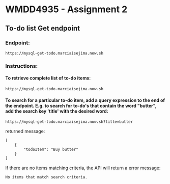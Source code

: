 # WMDD4935 - Assignment 2
## To-do list Get endpoint

### Endpoint: 
`https://mysql-get-todo.marciaisejima.now.sh`

### Instructions:
#### To retrieve complete list of to-do items:
`https://mysql-get-todo.marciaisejima.now.sh`

#### To search for a particular to-do item, add a query expression to the end of the endpoint. E.g. to search for to-do's that contain the word "butter", add the search key 'title' with the desired word:
`https://mysql-get-todo.marciaisejima.now.sh?title=butter`

returned message:

```
[
    {
        "todoItem": "Buy butter"
    }
]
```

If there are no items matching criteria, the API will return a error message:<br>

```
No items that match search criteria.
```
